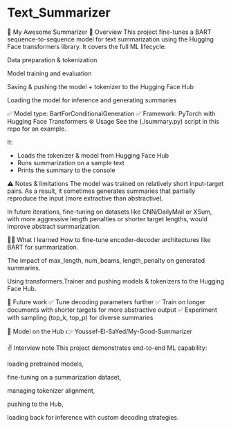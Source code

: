 # Text_Summarizer
🚀 My Awesome Summarizer
📜 Overview
This project fine-tunes a BART sequence-to-sequence model for text summarization using the Hugging Face transformers library.
It covers the full ML lifecycle:

Data preparation & tokenization

Model training and evaluation

Saving & pushing the model + tokenizer to the Hugging Face Hub

Loading the model for inference and generating summaries

✅ Model type: BartForConditionalGeneration
✅ Framework: PyTorch with Hugging Face Transformers
⚙️ Usage
See the (./summary.py) script in this repo for an example.

It:
- Loads the tokenizer & model from Hugging Face Hub
- Runs summarization on a sample text
- Prints the summary to the console

⚠️ Notes & limitations
The model was trained on relatively short input-target pairs. As a result, it sometimes generates summaries that partially reproduce the input (more extractive than abstractive).

In future iterations, fine-tuning on datasets like CNN/DailyMail or XSum, with more aggressive length penalties or shorter target lengths, would improve abstract summarization.

🧑‍💻 What I learned
How to fine-tune encoder-decoder architectures like BART for summarization.

The impact of max_length, num_beams, length_penalty on generated summaries.

Using transformers.Trainer and pushing models & tokenizers to the Hugging Face Hub.

🚀 Future work
✅ Tune decoding parameters further
✅ Train on longer documents with shorter targets for more abstractive output
✅ Experiment with sampling (top_k, top_p) for diverse summaries

🔗 Model on the Hub
👉 Youssef-El-SaYed/My-Good-Summarizer

✌️ Interview note
This project demonstrates end-to-end ML capability:

loading pretrained models,

fine-tuning on a summarization dataset,

managing tokenizer alignment,

pushing to the Hub,

loading back for inference with custom decoding strategies.

